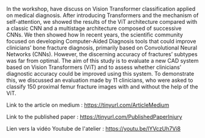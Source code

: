 In the workshop, have discuss on Vision Transformer classification applied on medical diagnosis. After introducing Transformers and the mechanism of self-attention, we showed the results of the ViT architecture compared with a classic CNN and a multistage architecture composed of successive CNNs. 
We then showed how In recent years, the scientific community focused on developing Computer-Aided Diagnosis tools that could improve clinicians’ bone fracture diagnosis, primarily based on Convolutional Neural Networks (CNNs). However, the discerning accuracy of fractures’ subtypes was far from optimal. The aim of this study is to evaluate a new CAD system based on Vision Transformers (ViT) and to assess whether clinicians’ diagnostic accuracy could be improved using this system. 
To demonstrate this,  we discussed an evaluation made by 11 clinicians, who were asked to classify 150 proximal femur fracture images with and without the help of the ViT. 

Link to the article on medium : https://tinyurl.com/ArticleMedium

Link to the published paper : https://tinyurl.com/PublishedPaperInjury

Lien vers la vidéo Youtube de l'atelier : https://youtu.be/lYVczUh7Vi8
